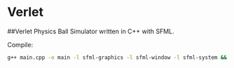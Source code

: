 # Verlet
##Verlet Physics Ball Simulator written in C++ with SFML.

Compile:
```bash
g++ main.cpp -o main -l sfml-graphics -l sfml-window -l sfml-system && ./main
```

